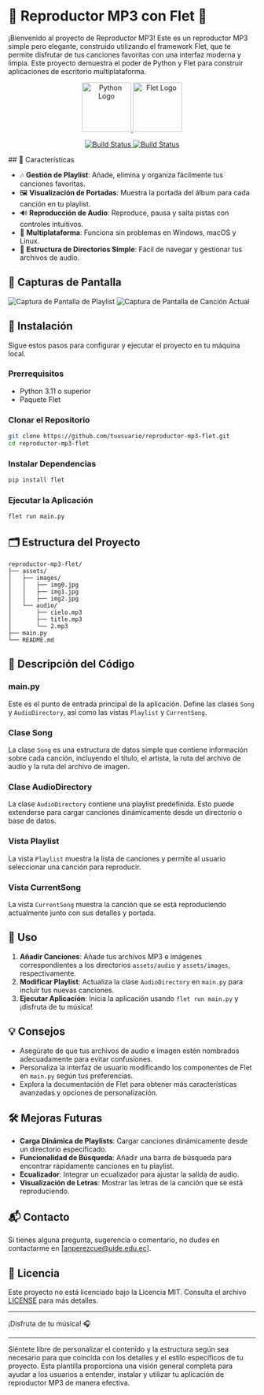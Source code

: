 # 🎵 Reproductor MP3 con Flet 🎵
¡Bienvenido al proyecto de Reproductor MP3! Este es un reproductor MP3 simple pero elegante, construido utilizando el framework Flet, que te permite disfrutar de tus canciones favoritas con una interfaz moderna y limpia. Este proyecto demuestra el poder de Python y Flet para construir aplicaciones de escritorio multiplataforma.

<p align="center">
    <a href="https://www.python.org/">
        <img src="https://th.bing.com/th/id/OIP.EDJ9xoErBbZqK2tExVoJfAAAAA?rs=1&pid=ImgDetMain" alt="Python Logo" width="100">
    </a>
    <a href="https://flet.io/">
        <img src="https://avatars.githubusercontent.com/u/102273996?v=4" alt="Flet Logo" width="100">
    </a>  
</p>
<p align="center">
    <a href="https://travis-ci.org/joemccann/dillinger">
        <img src="https://travis-ci.org/joemccann/dillinger.svg?branch=master" alt="Build Status">
    </a>
    <a href="https://travis-ci.org/joemccann/dillinger">
        <img src="https://travis-ci.org/joemccann/dillinger.svg?branch=master" alt="Build Status">
    </a>
</p>
## 🌟 Características

- 🎶 **Gestión de Playlist**: Añade, elimina y organiza fácilmente tus canciones favoritas.
- 🖼️ **Visualización de Portadas**: Muestra la portada del álbum para cada canción en tu playlist.
- 🔊 **Reproducción de Audio**: Reproduce, pausa y salta pistas con controles intuitivos.
- 🚀 **Multiplataforma**: Funciona sin problemas en Windows, macOS y Linux.
- 📂 **Estructura de Directorios Simple**: Fácil de navegar y gestionar tus archivos de audio.

## 📸 Capturas de Pantalla
![Captura de Pantalla de Playlist](assets/screenshots/playlist.png)
![Captura de Pantalla de Canción Actual](assets/screenshots/current_song.png)

## 🔧 Instalación

Sigue estos pasos para configurar y ejecutar el proyecto en tu máquina local.

### Prerrequisitos

- Python 3.11 o superior
- Paquete Flet

### Clonar el Repositorio

```bash
git clone https://github.com/tuusuario/reproductor-mp3-flet.git
cd reproductor-mp3-flet
```

### Instalar Dependencias

```bash
pip install flet
```

### Ejecutar la Aplicación

```bash
flet run main.py
```

## 🗂️ Estructura del Proyecto

```
reproductor-mp3-flet/
├── assets/
│   ├── images/
│   │   ├── img0.jpg
│   │   ├── img1.jpg
│   │   ├── img2.jpg
│   └── audio/
│       ├── cielo.mp3
│       ├── title.mp3
│       └── 2.mp3
├── main.py
└── README.md
```

## 📜 Descripción del Código

### main.py

Este es el punto de entrada principal de la aplicación. Define las clases `Song` y `AudioDirectory`, así como las vistas `Playlist` y `CurrentSong`.

### Clase Song

La clase `Song` es una estructura de datos simple que contiene información sobre cada canción, incluyendo el título, el artista, la ruta del archivo de audio y la ruta del archivo de imagen.

### Clase AudioDirectory

La clase `AudioDirectory` contiene una playlist predefinida. Esto puede extenderse para cargar canciones dinámicamente desde un directorio o base de datos.

### Vista Playlist

La vista `Playlist` muestra la lista de canciones y permite al usuario seleccionar una canción para reproducir.

### Vista CurrentSong

La vista `CurrentSong` muestra la canción que se está reproduciendo actualmente junto con sus detalles y portada.

## 🚀 Uso

1. **Añadir Canciones**: Añade tus archivos MP3 e imágenes correspondientes a los directorios `assets/audio` y `assets/images`, respectivamente.
2. **Modificar Playlist**: Actualiza la clase `AudioDirectory` en `main.py` para incluir tus nuevas canciones.
3. **Ejecutar Aplicación**: Inicia la aplicación usando `flet run main.py` y ¡disfruta de tu música!

## 💡 Consejos

- Asegúrate de que tus archivos de audio e imagen estén nombrados adecuadamente para evitar confusiones.
- Personaliza la interfaz de usuario modificando los componentes de Flet en `main.py` según tus preferencias.
- Explora la documentación de Flet para obtener más características avanzadas y opciones de personalización.

## 🛠️ Mejoras Futuras

- **Carga Dinámica de Playlists**: Cargar canciones dinámicamente desde un directorio especificado.
- **Funcionalidad de Búsqueda**: Añadir una barra de búsqueda para encontrar rápidamente canciones en tu playlist.
- **Ecualizador**: Integrar un ecualizador para ajustar la salida de audio.
- **Visualización de Letras**: Mostrar las letras de la canción que se está reproduciendo.

## 📬 Contacto

Si tienes alguna pregunta, sugerencia o comentario, no dudes en contactarme en [anperezcue@uide.edu.ec].

## 📜 Licencia

Este proyecto no está licenciado bajo la Licencia MIT. Consulta el archivo [LICENSE](LICENSE) para más detalles.

---

¡Disfruta de tu música! 🎧

---

Siéntete libre de personalizar el contenido y la estructura según sea necesario para que coincida con los detalles y el estilo específicos de tu proyecto. Esta plantilla proporciona una visión general completa para ayudar a los usuarios a entender, instalar y utilizar tu aplicación de reproductor MP3 de manera efectiva.